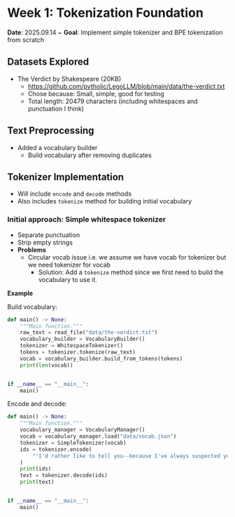 # Week 1: Tokenization Foundation

**Date**: 2025.09.14 ~
**Goal**: Implement simple tokenizer and BPE tokenization from scratch

## Datasets Explored

- The Verdict by Shakespeare (20KB)
  - https://github.com/pytholic/LegoLLM/blob/main/data/the-verdict.txt
  - Chose because: Small, simple, good for testing
  - Total length: 20479 characters (including whitespaces and punctuation I think)

## Text Preprocessing

- Added a vocabulary builder
  - Build vocabulary after removing duplicates

## **Tokenizer Implementation**

- Will include `encode` and `decode` methods
- Also includes `tokenize` method for building initial vocabulary

### **Initial approach**: Simple whitespace tokenizer

- Separate punctuation
- Strip empty strings
- **Problems**
  - Circular vocab issue i.e. we assume we have vocab for tokenizer but we need tokenizer for vocab
    - Solution: Add a `tokenize` method since we first need to build the vocabulary to use it.

**Example**

Build vocabulary:

```python
def main() -> None:
    """Main function."""
    raw_text = read_file("data/the-verdict.txt")
    vocabulary_builder = VocabularyBuilder()
    tokenizer = WhitespaceTokenizer()
    tokens = tokenizer.tokenize(raw_text)
    vocab = vocabulary_builder.build_from_tokens(tokens)
    print(len(vocab))


if __name__ == "__main__":
    main()
```

Encode and decode:

```python
def main() -> None:
    """Main function."""
    vocabulary_manager = VocabularyManager()
    vocab = vocabulary_manager.load("data/vocab.json")
    tokenizer = SimpleTokenizer(vocab)
    ids = tokenizer.encode(
        "'I'd rather like to tell you--because I've always suspected you of loathing my work.'"
    )
    print(ids)
    text = tokenizer.decode(ids)
    print(text)


if __name__ == "__main__":
    main()
```
